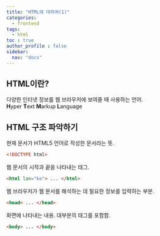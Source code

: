 ```yaml
---
title: "HTML에 대하여(1)"
categories:
  - frontend
tags:
  - html
toc : true
author_profile : false
sidebar:
  nav: "docs"
---
```


## HTML이란?

<p> 다양한 인터넷 정보를 웹 브라우저에 보여줄 때 사용하는 언어. <br> <b>H</b>yper <b>T</b>ext <b>M</b>arkup <b>L</b>anguage </p>

## HTML 구조 파악하기

현재 문서가 HTML5 언어로 작성한 문서라는 뜻.
```html
<!DOCTYPE html>
```

웹 문서의 시작과 끝을 나타내는 태그.
```html
<html lan="ko"> ... </html>
```

웹 브라우저가 웹 문서를 해석하는 데 필요한 정보를 입력하는 부분.
```html
<head> ... </head>
```

화면에 나타내는 내용. 대부분의 태그를 포함함.
```html
<body> ... </body>
```


